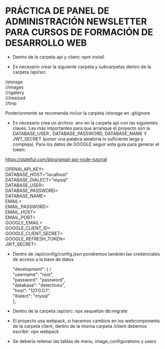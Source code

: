 # PRÁCTICA DE PANEL DE ADMINISTRACIÓN NEWSLETTER PARA CURSOS DE FORMACIÓN DE DESARROLLO WEB

- Dentro de la carpeta api y client: npm install

- Es necesario crear la siguiente carpeta y subcarpetas dentro de la carpeta /api/src

/storage <br />
  //images  <br />
    ///gallery <br />
    ///resized <br />
  //tmp <br />

Posteriormente se recomenda incluir la carpeta /storage en .gitignore

- Es necesario crea un archivo .env en la carpeta api con las siguientes claves. Las más importantes para que arranque el proyecto
son la DATABASE_USER , DATABASE_PASSWORD, DATABASE_NAME Y JWT_SECRET (poner una palabra aleatoria lo suficiente larga y compleja). Para los datos de GOOGLE seguir esta guía para generar el token:

https://stateful.com/blog/gmail-api-node-tutorial

OPENAI_API_KEY=  <br />
DATABASE_HOST="localhost" <br />
DATABASE_DIALECT="mysql"<br />
DATABASE_USER=<br />
DATABASE_PASSWORD=<br />
DATABASE_NAME=<br />
EMAIL=<br />
EMAIL_PASSWORD=<br />
EMAIL_HOST=<br />
EMAIL_PORT=<br />
GOOGLE_EMAIL=<br />
GOOGLE_CLIENT_ID=<br />
GOOGLE_CLIENT_SECRET=<br />
GOOGLE_REFRESH_TOKEN=<br />
JWT_SECRET=<br />

- Dentro de /api/config/config.json pondremos también las credenciales de acceso a la base de datos

  "development": { /<br />
        "username": "root", <br />
        "password": "password",<br />
        "database": "detectives",<br />
        "host": "127.0.0.1",<br />
        "dialect": "mysql"<br />
    },<br />

- Dentro de la carpeta /api/src: npx sequelize db:migrate

- El proyecto usa webpack, si hacemos cambios en los webcomponents de la carpeta client, dentro de la misma carpeta /client debemos escribir: npx webpack

- Se debería rellenar las tablas de menu, image_configurations y users

